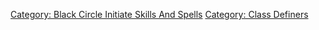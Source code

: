 [Category: Black Circle Initiate Skills And
Spells](Category:_Black_Circle_Initiate_Skills_And_Spells "wikilink")
[Category: Class Definers](Category:_Class_Definers "wikilink")
